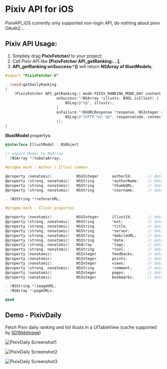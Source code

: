 Pixiv API for iOS
============

PixivAPI_iOS currently only supported non-login API, do nothing about pixiv OAuth2...

## Pixiv API Usage:

1. Simplely drag **PixivFetcher/** to your project;
2. Call Pixiv API like **[PixivFetcher API_getRanking:...]**;
3. **API_getRanking:onSuccess:^()** will return **NSArray of IllustModels**;

```objective-c
#import "PixivFetcher.h"

- (void)getDailyRanking
{
    [PixivFetcher API_getRanking:1 mode:PIXIV_RANKING_MODE_DAY content:PIXIV_RANKING_CONTENT_ALL
                       onSuccess:^(NSArray *illusts, BOOL isIllust) {
                           NSLog(@"%@", illusts);
                       }
                       onFailure:^(NSURLResponse *response, NSInteger responseCode, NSData *data, NSError *connectionError) {
                           NSLog(@"[HTTP %d] %@", responseCode, connectionError);
                       }];
}
```

**IllustModel** propertys:

```objective-c
@interface IllustModel : NSObject

// export Model to NSArray
- (NSArray *)toDataArray;

#pragma mark - Author / Illust common

@property (nonatomic)           NSUInteger      authorId;       // data[1]
@property (strong, nonatomic)   NSString        *authorName;    // data[5]
@property (strong, nonatomic)   NSString        *thumbURL;      // data[6]
@property (strong, nonatomic)   NSString        *username;      // data[24]

- (NSString *)refererURL;

#pragma mark - Illust propertys

@property (nonatomic)           NSUInteger      illustId;       // data[0]
@property (strong, nonatomic)   NSString        *ext;           // data[2]
@property (strong, nonatomic)   NSString        *title;         // data[3]
@property (strong, nonatomic)   NSString        *server;        // data[4]
@property (strong, nonatomic)   NSString        *mobileURL;     // data[9]
@property (strong, nonatomic)   NSString        *date;          // data[12]
@property (strong, nonatomic)   NSArray         *tags;          // data[13] of NSString
@property (strong, nonatomic)   NSString        *tool;          // data[14]
@property (nonatomic)           NSInteger       feedbacks;      // data[15]
@property (nonatomic)           NSInteger       points;         // data[16]
@property (nonatomic)           NSInteger       views;          // data[17]
@property (strong, nonatomic)   NSString        *comment;       // data[18]
@property (nonatomic)           NSInteger       pages;          // data[19]
@property (nonatomic)           NSInteger       bookmarks;      // data[22]

- (NSString *)imageURL;
- (NSArray *)pageURLs;

@end
```

## Demo - PixivDaily

Fetch Pixiv daily ranking and list illusts in a UITableView (cache supported by [SDWebImage](https://github.com/rs/SDWebImage))

![PixivDaily Screenshot1](https://raw.github.com/upbit/PixivAPI_iOS/master/examples/screenshots/PixivDaily_01.png)

![PixivDaily Screenshot2](https://raw.github.com/upbit/PixivAPI_iOS/master/examples/screenshots/PixivDaily_02.png)

![PixivDaily Screenshot3](https://raw.github.com/upbit/PixivAPI_iOS/master/examples/screenshots/PixivDaily_03.png)
